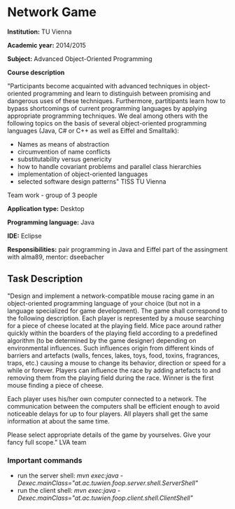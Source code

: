 # Network Game

**Institution:** TU Vienna

**Academic year:** 2014/2015

**Subject:** Advanced Object-Oriented Programming

**Course description**

"Participants become acquainted with advanced techniques in object-oriented programming and learn to distinguish between promising and dangerous uses of these techniques. Furthermore, partitipants learn how to bypass shortcomings of current programming languages by applying appropriate programming techniques. We deal among others with the following topics on the basis of several object-oriented programming languages (Java, C# or C++ as well as Eiffel and Smalltalk):

* Names as means of abstraction
* circumvention of name conflicts
* substitutability versus genericity
* how to handle covariant problems and parallel class hierarchies
* implementation of object-oriented languages
* selected software design patterns" TISS TU Vienna

Team work - group of 3 people

**Application type:** Desktop

**Programming language:** Java

**IDE:** Eclipse

**Responsibilities:** pair programming in Java and Eiffel part of the assingment with alma89, mentor: dseebacher

## Task Description

"Design and implement a network-compatible mouse racing game in an object-oriented programming language of your choice (but not in a language specialized for game development). The game shall correspond to the following description.
Each player is represented by a mouse searching for a piece of cheese located at the playing field. Mice pace around rather quickly within the boarders of the playing field according to a predefined algorithm (to be determined by the game designer) depending on environmental influences. Such influences origin from different kinds of barriers and artefacts (walls, fences, lakes, toys, food, toxins, fragrances, traps, etc.) causing a mouse to change its behavior, direction or speed for a while or forever. Players can influence the race by adding artefacts to and removing them from the playing field during the race. Winner is the first mouse finding a piece of cheese.

Each player uses his/her own computer connected to a network. The communication between the computers shall be efficient enough to avoid noticeable delays for up to four players. All players shall get the same information at about the same time.

Please select appropriate details of the game by yourselves. Give your fancy full scope." LVA team

### Important commands


* run the server shell: _mvn exec:java -Dexec.mainClass="at.ac.tuwien.foop.server.shell.ServerShell"_
* run the client shell: _mvn exec:java -Dexec.mainClass="at.ac.tuwien.foop.client.shell.ClientShell"_
